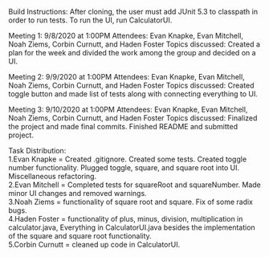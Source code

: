 Build Instructions: 
  After cloning, the user must add JUnit 5.3 to classpath in order to run tests. To run the UI, run CalculatorUI.
  

Meeting 1: 9/8/2020 at 1:00PM
  Attendees: Evan Knapke, Evan Mitchell, Noah Ziems, Corbin Curnutt, and Haden Foster
  Topics discussed: Created a plan for the week and divided the work among the group and decided on a UI.
  
Meeting 2: 9/9/2020 at 1:00PM 
  Attendees: Evan Knapke, Evan Mitchell, Noah Ziems, Corbin Curnutt, and Haden Foster
  Topics discussed: Created toggle button and made list of tests along with connecting everything to UI.
 
Meeting 3: 9/10/2020 at 1:00PM
  Attendees: Evan Knapke, Evan Mitchell, Noah Ziems, Corbin Curnutt, and Haden Foster
  Topics discussed: Finalized the project and made final commits. Finished README and submitted project.
  
Task Distribution:  
1.Evan Knapke = Created .gitignore. Created some tests. Created toggle number functionality. Plugged toggle, square, and square root into UI. Miscellaneous refactoring.  
2.Evan Mitchell = Completed tests for squareRoot and squareNumber. Made minor UI changes and removed warnings.  
3.Noah Ziems = functionality of square root and square. Fix of some radix bugs.  
4.Haden Foster = functionality of plus, minus, division, multiplication in calculator.java, Everything in CalculatorUI.java besides the implementation of the square and square root functionality.  
5.Corbin Curnutt = cleaned up code in CalculatorUI.

